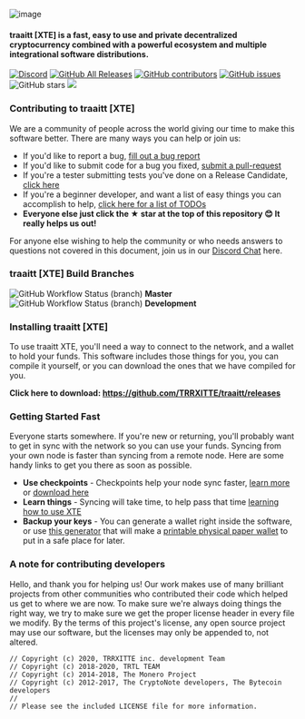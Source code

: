 ![image](https://github.com/TRRXITTE/traaitt/blob/master/docs/XTE.png)

#### traaitt [XTE] is a fast, easy to use and private decentralized cryptocurrency combined with a powerful ecosystem and multiple integrational software distributions.

[![Discord](https://img.shields.io/discord/388915017187328002?label=traaittXTE%20Discord)](https://discord.gg/cXJBsJ6) [![GitHub All Releases](https://img.shields.io/github/downloads/TRRXITTE/traaitt/total?label=Downloads)](https://github.com/TRRXITTE/traaitt/releases) [![GitHub contributors](https://img.shields.io/github/contributors-anon/TRRXITTE/traaitt?label=Contributors)](https://github.com/TRRXITTE/traaitt/graphs/contributors) [![GitHub issues](https://img.shields.io/github/issues/TRRXITTE/traaitt?label=Issues)](https://github.com/TRRXITTE/traaitt/issues) ![GitHub stars](https://img.shields.io/github/stars/TRRXITTE/traaitt?label=Github%20Stars)
<img src="https://github.com/TRRXITTE/traaitt/blob/master/include/traaittxte.jpg">
### Contributing to traaitt [XTE]

We are a community of people across the world giving our time to make this software better. There are many ways you can help or join us:

-   If you'd like to report a bug, [fill out a bug report](https://github.com/TRRXITTE/traaitt/issues/new?template=bug_report.md)
-   If you'd like to submit code for a bug you fixed, [submit a pull-request](https://github.com/TRRXITTE/traaitt/compare)
-   If you're a tester submitting tests you've done on a Release Candidate, [click here](https://github.com/TRRXITTE/traaitt/issues/new?template=release-candidate.md)
-   If you're a beginner developer, and want a list of easy things you can accomplish to help, [click here for a list of TODOs](https://github.com/TRRXITTE/traaitt/labels/GOOD%20FIRST%20ISSUE)
-   **Everyone else just click the ★ star at the top of this repository 😊 It really helps us out!**

For anyone else wishing to help the community or who needs answers to questions not covered in this document, join us in our [Discord Chat](http://chat.turtlecoin.lol) here.

### traaitt [XTE] Build Branches

![GitHub Workflow Status (branch)](https://img.shields.io/github/workflow/status/TRRXITTE/traaitt/Build/master) **Master**
![GitHub Workflow Status (branch)](https://img.shields.io/github/workflow/status/TRRXITTE/traaitt/Build/development) **Development**

### Installing traaitt [XTE]

To use traaitt XTE, you'll need a way to connect to the network, and a wallet to hold your funds. This software includes those things for you, you can compile it yourself, or you can download the ones that we have compiled for you.

**Click here to download: https://github.com/TRRXITTE/traaitt/releases**

### Getting Started Fast

Everyone starts somewhere. If you're new or returning, you'll probably want to get in sync with the network so you can use your funds. Syncing from your own node is faster than syncing from a remote node. Here are some handy links to get you there as soon as possible.

-   **Use checkpoints** - Checkpoints help your node sync faster, [learn more](http://checkpoints.traaitt.com/use.html) or [download here](http://checkpoints.traaitt.com)
-   **Learn things** - Syncing will take time, to help pass that time [learning how to use XTE](https://docs.traaitt.com/)
-   **Backup your keys** - You can generate a wallet right inside the software, or use [this generator](https://traaitt.com/wallet/) that will make a [printable physical paper wallet](https://docs.traaitt.com/guides/wallets/making-a-wallet) to put in a safe place for later.

### A note for contributing developers

Hello, and thank you for helping us! Our work makes use of many brilliant projects from other communities who contributed their code which helped us get to where we are now. To make sure we're always doing things the right way, we try to make sure we get the proper license header in every file we modify. By the terms of this project's license, any open source project may use our software, but the licenses may only be appended to, not altered. 

```
// Copyright (c) 2020, TRRXITTE inc. development Team
// Copyright (c) 2018-2020, TRTL TEAM
// Copyright (c) 2014-2018, The Monero Project
// Copyright (c) 2012-2017, The CryptoNote developers, The Bytecoin developers
//
// Please see the included LICENSE file for more information.
```